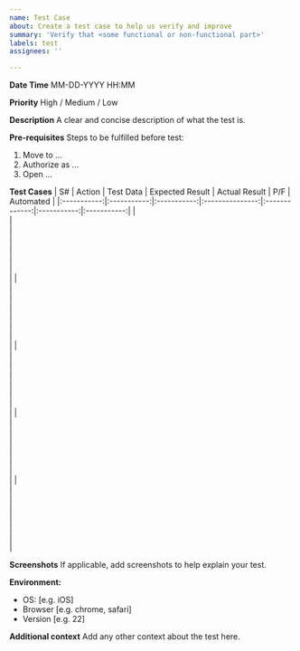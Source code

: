 ```yaml
---
name: Test Case
about: Create a test case to help us verify and improve
summary: 'Verify that <some functional or non-functional part>'
labels: test
assignees: ''

---
```

**Date Time**
MM-DD-YYYY HH:MM

**Priority**
High / Medium / Low

**Description**
A clear and concise description of what the test is.

**Pre-requisites**
Steps to be fulfilled before test:
1. Move to ...
2. Authorize as ...
3. Open ...

**Test Cases**
|      S#     |    Action   |  Test Data  | Expected Result | Actual Result |     P/F     |  Automated  |
|:-----------:|:-----------:|:-----------:|:---------------:|:-------------:|:-----------:|:-----------:|
|    <br>     |    <br>     |    <br>     |      <br>       |     <br>      |    <br>     |    <br>     |
|    <br>     |    <br>     |    <br>     |      <br>       |     <br>      |    <br>     |    <br>     |
|    <br>     |    <br>     |    <br>     |      <br>       |     <br>      |    <br>     |    <br>     |
|    <br>     |    <br>     |    <br>     |      <br>       |     <br>      |    <br>     |    <br>     |
|    <br>     |    <br>     |    <br>     |      <br>       |     <br>      |    <br>     |    <br>     |


**Screenshots**
If applicable, add screenshots to help explain your test.

**Environment:**
 - OS: [e.g. iOS]
 - Browser [e.g. chrome, safari]
 - Version [e.g. 22]

**Additional context**
Add any other context about the test here.
